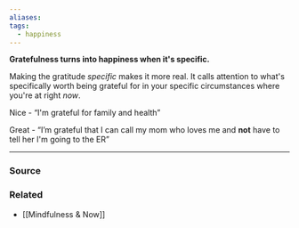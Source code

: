 ```yaml
---
aliases: 
tags:
  - happiness
---
```

**Gratefulness turns into happiness when it's specific.**

Making the gratitude *specific* makes it more real. It calls attention to what's specifically worth being grateful for in your specific circumstances where you're at right *now*.

Nice - “I'm grateful for family and health”

Great - “I’m grateful that I can call my mom who loves me and **not** have to tell her I'm going to the ER”

---

### Source


### Related
- [[Mindfulness & Now]]